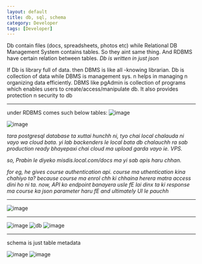 ```yaml
---
layout: default
title: db, sql, schema
category: Developer
tags: [Developer]
---
```


Db contain files (docs, spreadsheets, photos etc) while Relational DB Management System contains tables.
So they aint same thing.     And RDBMS have certain relation between tables.  _Db is written in just json_

If Db is library full of data. then DBMS is like all -knowing librarian. 
Db is collection of data while DBMS is management sys. n helps in managing n organizing data efficiently.
DBMS like pgAdmin is collection of programs which enables users to create/access/manipulate db. It also provides protection n security to db

 --- 
 under RDBMS comes such below tables:
![image](https://github.com/sbibek086/write-the-docs/assets/11883023/fb76af26-25ec-4c02-b3fa-c7b156f2ce62)

![image](https://github.com/user-attachments/assets/5bb92fa0-ed15-400c-8c01-3ce3f38bd9c3)


_tara postgresql database ta xuttai hunchh ni, tyo chai local chalauda ni vayo wa cloud bata. yi lab backenders le local bata db chalauchh ra sab production ready bhayepaxi chai cloud ma upload garda vayo ie. VPS._

_so, Prabin le diyeko misdis.local.com/docs ma yi sab apis haru chhan._

_for eg, he gives course authentication api. course ma uthentication kina chahiyo ta? because course ma enrol chh ki chhaina herera matra access dini ho ni ta.
now, API ko endpoint banayera usle fE lai dinx ta ki response ma course ka json parameter haru fE and ultimately UI le pauchh_ 

---
![image](https://github.com/sbibek086/write-the-docs/assets/11883023/f0a79b56-e363-46da-8c95-4f812e780554)

---
![image](https://github.com/user-attachments/assets/5fecb842-bcd5-4a4a-8796-506acf72dea3)
![db](https://github.com/user-attachments/assets/dfcff701-d907-4378-9368-795b9ba64bd5)
![image](https://github.com/user-attachments/assets/85b11c26-d48a-4566-9576-75af2a7630b9)

---
schema is just table metadata

![image](https://github.com/user-attachments/assets/182f280d-e8df-4b46-97fd-d551a9b4782b)
![image](https://github.com/user-attachments/assets/8dd9c615-4097-4cc3-986f-68af49b8ed68)



